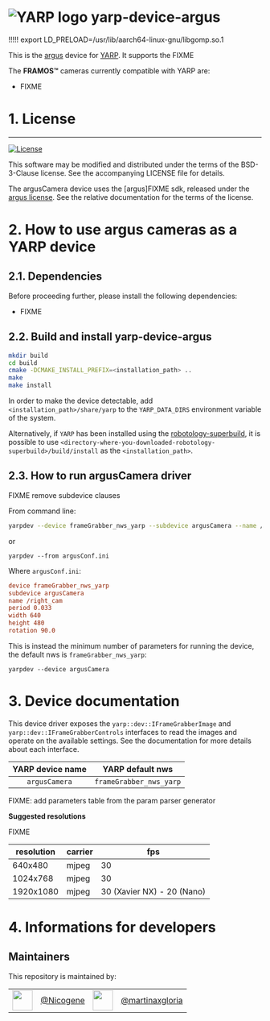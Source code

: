 
![YARP logo](https://raw.githubusercontent.com/robotology/yarp/master/doc/images/yarp-robot-24.png "yarp-device-argus")
yarp-device-argus
========



!!!!! export LD_PRELOAD=/usr/lib/aarch64-linux-gnu/libgomp.so.1


This is the [argus](FIXME) device for [YARP](https://www.yarp.it/).
It supports the FIXME

The **FRAMOS™** cameras currently compatible with YARP are:
- FIXME

# 1. License
-------

[![License](https://img.shields.io/badge/license-BSD--3--Clause%20%2B%20others-19c2d8.svg)](https://github.com/robotology/yarp-device-realsense2/blob/master/LICENSE)

This software may be modified and distributed under the terms of the
BSD-3-Clause license. See the accompanying LICENSE file for details.

The argusCamera device uses the
[argus]FIXME sdk, released
under the [argus license](https://docs.baslerweb.com/licensing-information).
See the relative documentation for the terms of the license.

# 2. How to use argus cameras as a YARP device

## 2.1. Dependencies
Before proceeding further, please install the following dependencies:
- FIXME

## 2.2. Build and install yarp-device-argus

```bash
mkdir build
cd build
cmake -DCMAKE_INSTALL_PREFIX=<installation_path> ..
make
make install
```
In order to make the device detectable, add `<installation_path>/share/yarp` to the `YARP_DATA_DIRS` environment variable of the system.

Alternatively, if `YARP` has been installed using the [robotology-superbuild](https://github.com/robotology/robotology-superbuild), it is possible to use `<directory-where-you-downloaded-robotology-superbuild>/build/install` as the `<installation_path>`.

## 2.3. How to run argusCamera driver


FIXME remove subdevice clauses

From command line:

```bash
yarpdev --device frameGrabber_nws_yarp --subdevice argusCamera --name /right_cam --period 0.033 --width 640 --height 480 --rotation 90.0
```

or

```
yarpdev --from argusConf.ini
```

Where `argusConf.ini`:

```ini
device frameGrabber_nws_yarp
subdevice argusCamera
name /right_cam
period 0.033
width 640
height 480
rotation 90.0
```


This is instead the minimum number of parameters for running the device, the default nws is `frameGrabber_nws_yarp`:
```
yarpdev --device argusCamera
```

# 3. Device documentation
This device driver exposes the `yarp::dev::IFrameGrabberImage` and
`yarp::dev::IFrameGrabberControls` interfaces to read the images and operate on
the available settings.
See the documentation for more details about each interface.

| YARP device name | YARP default nws        |
|:----------------:|:-----------------------:|
| `argusCamera`    | `frameGrabber_nws_yarp` |

FIXME: add parameters table from the param parser generator

**Suggested resolutions**

FIXME

|resolution|carrier|fps|
|-|-|-|
|640x480|mjpeg|30|
|1024x768|mjpeg|30|
|1920x1080|mjpeg|30 (Xavier NX) - 20 (Nano)|

# 4. Informations for developers


Maintainers
--------------
This repository is maintained by:

| | | | |
|:---:|:---:|:---:|:---:|
| [<img src="https://github.com/Nicogene.png" width="40">](https://github.com/Nicogene) | [@Nicogene](https://github.com/Nicogene) | [<img src="https://github.com/martinaxgloria.png" width="40">](https://github.com/martinaxgloria) | [@martinaxgloria](https://github.com/martinaxgloria) |
